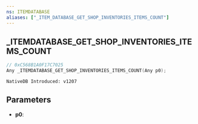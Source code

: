 ```yaml
---
ns: ITEMDATABASE
aliases: ["_ITEM_DATABASE_GET_SHOP_INVENTORIES_ITEMS_COUNT"]
---
```

## _ITEMDATABASE_GET_SHOP_INVENTORIES_ITEMS_COUNT

```c
// 0xC568B1A0F17C7025
Any _ITEMDATABASE_GET_SHOP_INVENTORIES_ITEMS_COUNT(Any p0);
```

```
NativeDB Introduced: v1207
```

## Parameters
* **p0**:
